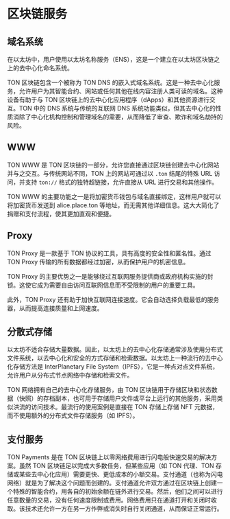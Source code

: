 # 区块链服务

## 域名系统

在以太坊中，用户使用以太坊名称服务（ENS），这是一个建立在以太坊区块链之上的去中心化命名系统。

TON 区块链包含一个被称为 TON DNS 的嵌入式域名系统。这是一种去中心化服务，允许用户为其智能合约、网站或任何其他在线内容注册人类可读的域名。这种设备有助于与 TON 区块链上的去中心化应用程序（dApps）和其他资源进行交互。TON 中的 DNS 系统与传统的互联网 DNS 系统功能类似，但其去中心化的性质消除了中心化机构控制和管理域名的需要，从而降低了审查、欺诈和域名劫持的风险。

## WWW

TON WWW 是 TON 区块链的一部分，允许您直接通过区块链创建去中心化网站并与之交互。与传统网站不同，TON 上的网站可通过以 `.ton` 结尾的特殊 URL 访问，并支持 `ton://` 格式的独特超链接，允许直接从 URL 进行交易和其他操作。

TON WWW 的主要功能之一是将加密货币钱包与域名直接绑定，这样用户就可以将加密货币发送到 alice.place.ton 等地址，而无需其他详细信息。这大大简化了捐赠和支付流程，使其更加直观和便捷。

## Proxy

TON Proxy 是一款基于 TON 协议的工具，具有高度的安全性和匿名性。通过 TON Proxy 传输的所有数据都经过加密，从而保护用户的机密信息。

TON Proxy 的主要优势之一是能够绕过互联网服务提供商或政府机构实施的封锁。这使它成为需要自由访问互联网信息而不受限制的用户的重要工具。

此外，TON Proxy 还有助于加快互联网连接速度。它会自动选择负载最低的服务器，从而提高连接质量和上网速度。

## 分散式存储

以太坊不适合存储大量数据。因此，以太坊上的去中心化存储通常涉及使用分布式文件系统，以去中心化和安全的方式存储和检索数据。以太坊上一种流行的去中心化存储方法是 InterPlanetary File System（IPFS），它是一种点对点文件系统，允许用户从分布式节点网络中存储和检索文件。

TON 网络拥有自己的去中心化存储服务，由 TON 区块链用于存储区块和状态数据（快照）的存档副本，也可用于存储用户文件或平台上运行的其他服务，采用类似洪流的访问技术。最流行的使用案例是直接在 TON 存储上存储 NFT 元数据，而不使用额外的分布式文件存储服务（如 IPFS）。

## 支付服务

TON Payments 是在 TON 区块链上以零网络费用进行闪电般快速交易的解决方案。虽然 TON 区块链足以完成大多数任务，但某些应用（如 TON 代理、TON 存储或某些去中心化应用）需要更快、更低成本的小额交易。支付通道（也称为闪电网络）就是为了解决这个问题而创建的。支付通道允许双方通过在区块链上创建一个特殊的智能合约，用各自的初始余额在链外进行交易。然后，他们之间可以进行任意数量的交易，没有任何速度限制或费用。网络费用只在通道打开和关闭时收取。该技术还允许一方在另一方作弊或消失时自行关闭通道，从而保证正常运行。

